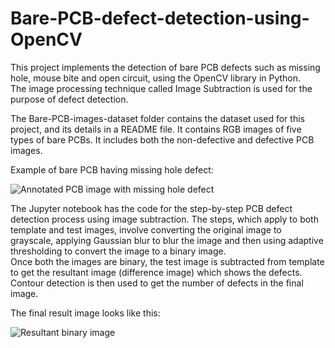 # Bare-PCB-defect-detection-using-OpenCV

This project implements the detection of bare PCB defects such as missing hole, mouse bite and open circuit, using the OpenCV library in Python. 
<br> The image processing technique called Image Subtraction is used for the purpose of defect detection.

The Bare-PCB-images-dataset folder contains the dataset used for this project, and its details in a README file. It contains RGB images of five types of bare PCBs. It includes both the non-defective and defective PCB images.

Example of bare PCB having missing hole defect:

![Annotated PCB image with missing hole defect](https://user-images.githubusercontent.com/59477814/130058005-02531758-5d4f-47f9-bd61-749155690dab.png)


The Jupyter notebook has the code for the step-by-step PCB defect detection process using image subtraction. The steps, which apply to both template and test images, involve converting the original image to grayscale, applying Gaussian blur to blur the image and then using adaptive thresholding to convert the image to a binary image. 
<br> Once both the images are binary, the test image is subtracted from template to get the resultant image (difference image) which shows the defects. 
<br> Contour detection is then used to get the number of defects in the final image.

The final result image looks like this:

![Resultant binary image](https://user-images.githubusercontent.com/59477814/130059689-0ed9bc9d-9b32-4961-bb89-cca6d2984a2d.png)
